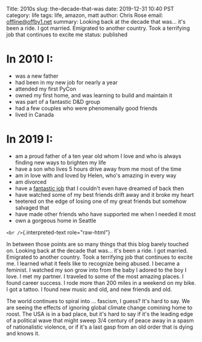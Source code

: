 Title: 2010s
slug: the-decade-that-was
date: 2019-12-31 10:40 PST
category: life
tags: life, amazon, matt
author: Chris Rose
email: offline@offby1.net
summary: Looking back at the decade that was... it's been a ride. I got married. Emigrated to another country. Took a terrifying job that continues to excite me
status: published

# In 2010 I:

- was a new father
- had been in my new job for nearly a year
- attended my first PyCon
- owned my first home, and was learning to build and maintain it
- was part of a fantastic D&D group
- had a few couples who were phenomenally good friends
- lived in Canada

# In 2019 I:

- am a proud father of a ten year old whom I love and who is always finding new ways to brighten my life
- have a son who lives 5 hours drive away from me most of the time
- am in love with and loved by Helen, who\'s amazing in every way
- am divorced
- have a [fantastic job](/posts/amazon-expedition/an-expedition-up-the-amazon.rst) that I couldn\'t even have dreamed of back then
- have watched some of my best friends drift away and it broke my heart
- teetered on the edge of losing one of my great friends but somehow salvaged that
- have made other friends who have supported me when I needed it most
- own a gorgeous home in Seattle

`<br />`{.interpreted-text role="raw-html"}

In between those points are so many things that this blog barely touched on. Looking back at the decade that was\... it\'s been a ride. I got married. Emigrated to another country. Took a terrifying job that continues to excite me. I learned what it feels like to recognize being abused. I became a feminist. I watched my son grow into from the baby I adored to the boy I love. I met my partner. I traveled to some of the most amazing places. I found career success. I rode more than 200 miles in a weekend on my bike. I got a tattoo. I found new music and old, and new friends and old.

The world continues to spiral into \... fascism, I guess? It\'s hard to say. We are seeing the effects of ignoring global climate change comining home to roost. The USA is in a bad place, but it\'s hard to say if it\'s the leading edge of a political wave that might sweep 3/4 century of peace away in a spasm of nationalistic violence, or if it\'s a last gasp from an old order that is dying and knows it.

